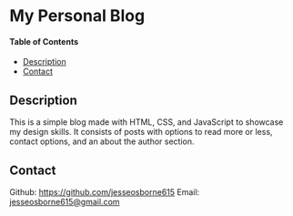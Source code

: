 # My Personal Blog

   #### Table of Contents

  * [Description](#description)
  * [Contact](#contatct)
 

  ## Description
  This is a simple blog made with HTML, CSS, and JavaScript to showcase my design skills. It consists of posts with options to read more or less, contact options, and an about the author section.

   ## Contact
  Github: https://github.com/jesseosborne615
  Email: jesseosborne615@gmail.com

